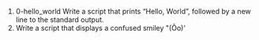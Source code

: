 1. 0-hello_world  Write a script that prints “Hello, World”, followed by a new line to the standard output. 
2. Write a script that displays a confused smiley "(Ôo)'
